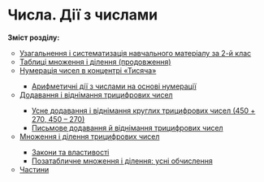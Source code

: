 # Числа. Дії з числами
<p><b>Зміст розділу:</b></p>
<ul type="circle">
<li><a href="http://mathmon14.ed-era.com/3/uzagalnennya_ta_sistematizatsya_navchalnogo_materyalu.html">Узагальнення і систематизація навчального матеріалу за 2-й клас</a></li>
<li><a href="http://mathmon14.ed-era.com/3/tablitsy_mnozhennya_ta_dylennya_prodovzhennya.html">Таблиці множення і ділення (продовження)</a></li>
<li><a href="http://mathmon14.ed-era.com/3/numeratsya_chisel_v_kontsentry_tisyacha.html">Нумерація чисел в концентрі «Тисяча»</a></li>
<ul type="square">
<li><a href="http://mathmon14.ed-era.com/3/arifmetichny_dii_z_chislami_na_osnovy_numeratsy.html">Арифметичні дії з числами на основі нумерації</a></li>
</ul>
<li><a href="http://mathmon14.ed-era.com/3/dodavannya_ta_vydnymannya_tritsifrovih_chisel.html">Додавання і віднімання трицифрових чисел</a></li>
<ul type="square">
<li><a href="http://mathmon14.ed-era.com/3/usne_dodavannya_ta_vydnymannya_kruglih_tritsifrovih_chysel.html">Усне додавання і віднімання круглих трицифрових чисел (450 + 270, 450 – 270)</a></li>
<li><a href="http://mathmon14.ed-era.com/3/pismove_dodavannya_i_vydnymannya_tritsifrovih_chisel.html">Письмове додавання й віднімання трицифрових чисел</a></li>
</ul>
<li><a href="http://mathmon14.ed-era.com/3/mnozhennya_ta_dylennya_tritsifrovih_chisel.html">Множення і ділення трицифрових чисел</a></li>
<ul type="square">
<li><a href="http://mathmon14.ed-era.com/3/zakoni_ta_vlastivosty.html">Закони та властивості</a></li>
<li><a href="http://mathmon14.ed-era.com/3/pozatablichne_mnozhennya_ta_dlennya_usne_obchislennya.html">Позатабличне множення і ділення: усні обчислення</a></li>
</ul>
<li><a href="http://mathmon14.ed-era.com/3/chastini.html">Частини</a></li>
</ul>
